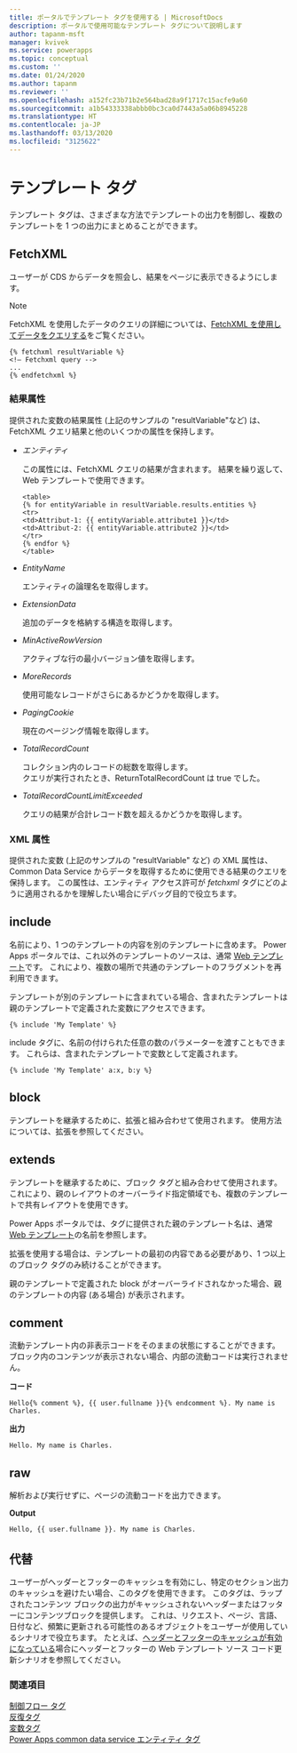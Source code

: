 ```yaml
---
title: ポータルでテンプレート タグを使用する | MicrosoftDocs
description: ポータルで使用可能なテンプレート タグについて説明します
author: tapanm-msft
manager: kvivek
ms.service: powerapps
ms.topic: conceptual
ms.custom: ''
ms.date: 01/24/2020
ms.author: tapanm
ms.reviewer: ''
ms.openlocfilehash: a152fc23b71b2e564bad28a9f1717c15acfe9a60
ms.sourcegitcommit: a1b54333338abbb0bc3ca0d7443a5a06b8945228
ms.translationtype: HT
ms.contentlocale: ja-JP
ms.lasthandoff: 03/13/2020
ms.locfileid: "3125622"
---
```

# <a name="template-tags"></a>テンプレート タグ

テンプレート タグは、さまざまな方法でテンプレートの出力を制御し、複数のテンプレートを 1 つの出力にまとめることができます。

## <a name="fetchxml"></a>FetchXML

ユーザーが CDS からデータを照会し、結果をページに表示できるようにします。

> [!NOTE]
> FetchXML を使用したデータのクエリの詳細については、[FetchXML を使用してデータをクエリする](https://docs.microsoft.com/powerapps/developer/common-data-service/use-fetchxml-construct-query)をご覧ください。

```
{% fetchxml resultVariable %}
<!— Fetchxml query -->
...
{% endfetchxml %}
```

### <a name="results-attribute"></a>結果属性

提供された変数の結果属性 (上記のサンプルの "resultVariable"など) は、FetchXML クエリ結果と他のいくつかの属性を保持します。

- *エンティティ*

    この属性には、FetchXML クエリの結果が含まれます。 結果を繰り返して、Web テンプレートで使用できます。

    ```
    <table> 
    {% for entityVariable in resultVariable.results.entities %} 
    <tr> 
    <td>Attribut-1: {{ entityVariable.attribute1 }}</td> 
    <td>Attribut-2: {{ entityVariable.attribute2 }}</td> 
    </tr> 
    {% endfor %} 
    </table> 
    ```

- *EntityName*

    エンティティの論理名を取得します。

- *ExtensionData*

    追加のデータを格納する構造を取得します。

- *MinActiveRowVersion*

    アクティブな行の最小バージョン値を取得します。

- *MoreRecords*

    使用可能なレコードがさらにあるかどうかを取得します。

- *PagingCookie*

    現在のページング情報を取得します。

- *TotalRecordCount*

    コレクション内のレコードの総数を取得します。 <br/>
    クエリが実行されたとき、ReturnTotalRecordCount は true でした。

- *TotalRecordCountLimitExceeded*

    クエリの結果が合計レコード数を超えるかどうかを取得します。

### <a name="xml-attribute"></a>XML 属性

提供された変数 (上記のサンプルの "resultVariable" など) の XML 属性は、Common Data Service からデータを取得するために使用できる結果のクエリを保持します。 この属性は、エンティティ アクセス許可が *fetchxml* タグにどのように適用されるかを理解したい場合にデバッグ目的で役立ちます。  

## <a name="include"></a>include

名前により、1 つのテンプレートの内容を別のテンプレートに含めます。 Power Apps ポータルでは、これ以外のテンプレートのソースは、通常 [Web テンプレート](store-content-web-templates.md)です。 これにより、複数の場所で共通のテンプレートのフラグメントを再利用できます。  

テンプレートが別のテンプレートに含まれている場合、含まれたテンプレートは親のテンプレートで定義された変数にアクセスできます。

`{% include 'My Template' %}`

include タグに、名前の付けられた任意の数のパラメーターを渡すこともできます。 これらは、含まれたテンプレートで変数として定義されます。

`{% include 'My Template' a:x, b:y %}`

## <a name="block"></a>block

テンプレートを継承するために、拡張と組み合わせて使用されます。 使用方法については、拡張を参照してください。

## <a name="extends"></a>extends

テンプレートを継承するために、ブロック タグと組み合わせて使用されます。 これにより、親のレイアウトのオーバーライド指定領域でも、複数のテンプレートで共有レイアウトを使用できす。

Power Apps ポータルでは、タグに提供された親のテンプレート名は、通常 [Web テンプレート](store-content-web-templates.md)の名前を参照します。  

拡張を使用する場合は、テンプレートの最初の内容である必要があり、1 つ以上のブロック タグのみ続けることができます。

親のテンプレートで定義された block がオーバーライドされなかった場合、親のテンプレートの内容 (ある場合) が表示されます。

## <a name="comment"></a>comment

流動テンプレート内の非表示コードをそのままの状態にすることができます。 ブロック内のコンテンツが表示されない場合、内部の流動コードは実行されません。

**コード**

`Hello{% comment %}, {{ user.fullname }}{% endcomment %}. My name is Charles.`

**出力**

`Hello. My name is Charles.`

## <a name="raw"></a>raw

解析および実行せずに、ページの流動コードを出力できます。

**Output**

`Hello, {{ user.fullname }}. My name is Charles.`

## <a name="substitution"></a>代替

ユーザーがヘッダーとフッターのキャッシュを有効にし、特定のセクション出力のキャッシュを避けたい場合、このタグを使用できます。 このタグは、ラップされたコンテンツ ブロックの出力がキャッシュされないヘッダーまたはフッターにコンテンツブロックを提供します。 これは、リクエスト、ページ、言語、日付など、頻繁に更新される可能性のあるオブジェクトをユーザーが使用しているシナリオで役立ちます。 たとえば、[ヘッダーとフッターのキャッシュが有効になっている](../configure/enable-header-footer-output-caching.md)場合にヘッダーとフッターの Web テンプレート ソース コード更新シナリオを参照してください。

### <a name="see-also"></a>関連項目

[制御フロー タグ](control-flow-tags.md)<br>
[反復タグ](iteration-tags.md)<br>
[変数タグ](variable-tags.md)<br>
[Power Apps common data service エンティティ タグ](portals-entity-tags.md)
